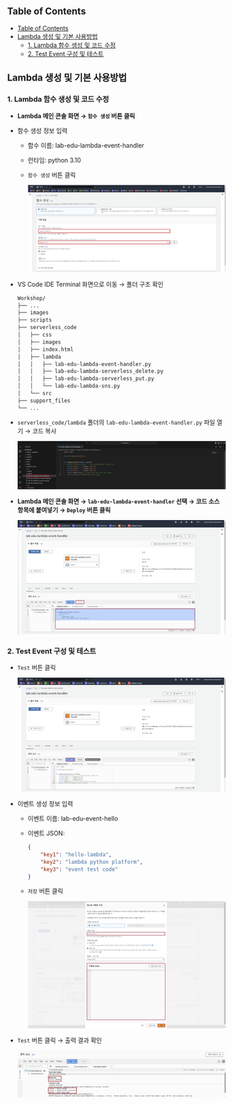 ## Table of Contents
- [Table of Contents](#table-of-contents)
- [Lambda 생성 및 기본 사용방법](#lambda-생성-및-기본-사용방법)
  - [1. Lambda 함수 생성 및 코드 수정](#1-lambda-함수-생성-및-코드-수정)
  - [2. Test Event 구성 및 테스트](#2-test-event-구성-및-테스트)

## Lambda 생성 및 기본 사용방법 

### 1. Lambda 함수 생성 및 코드 수정

- **Lambda 메인 콘솔 화면 → `함수 생성` 버튼 클릭**

- 함수 생성 정보 입력

    - 함수 이름: lab-edu-lambda-event-handler

    - 런타임: python 3.10

    - `함수 생성` 버튼 클릭

        ![alt text](./img/lambda_01.png)

- VS Code IDE Terminal 화면으로 이동 → 폴더 구조 확인

    ```bash
    Workshop/
    ├── ...
    ├── images
    ├── scripts
    ├── serverless_code
    │   ├── css
    │   ├── images
    │   ├── index.html
    │   ├── lambda
    │   │   ├── lab-edu-lambda-event-handler.py
    │   │   ├── lab-edu-lambda-serverless_delete.py
    │   │   ├── lab-edu-lambda-serverless_put.py
    │   │   └── lab-edu-lambda-sns.py
    │   └── src
    ├── support_files
    └── ...
    ```

- `serverless_code/lambda` 폴더의 `lab-edu-lambda-event-handler.py` 파일 열기 → 코드 복사

    ![alt text](./img/lambda_02.png)

- **Lambda 메인 콘솔 화면 → `lab-edu-lambda-event-handler` 선택 → 코드 소스 항목에 붙여넣기 → `Deploy` 버튼 클릭**

    ![alt text](./img/lambda_03.png)

### 2. Test Event 구성 및 테스트 

- `Test` 버튼 클릭

    ![alt text](./img/lambda_04.png)

- 이벤트 생성 정보 입력

    - 이벤트 이름: lab-edu-event-hello

    - 이벤트 JSON:

        ```json
        {
            "key1": "hello-lambda",
            "key2": "lambda python platform",
            "key3": "event test code"
        }
        ```

    - `저장` 버튼 클릭

        ![alt text](./img/lambda_05.png)

- `Test` 버튼 클릭 → 출력 결과 확인

    ![alt text](./img/lambda_06.png)



